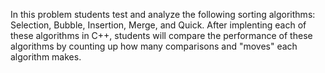 In this problem students test and analyze the following sorting algorithms: Selection, Bubble, Insertion, Merge, and Quick. After implenting each of these algorithms in C++, students will compare the performance of these algorithms by counting up how many comparisons and "moves" each algorithm makes.
